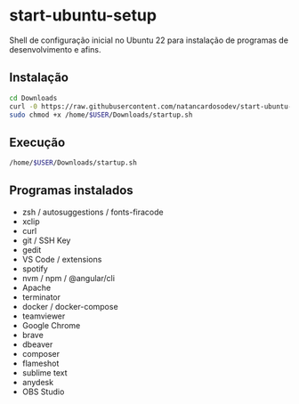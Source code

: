 # start-ubuntu-setup

Shell de configuração inicial no Ubuntu 22 para instalação de programas de desenvolvimento e afins.

## Instalação

```sh
cd Downloads
curl -0 https://raw.githubusercontent.com/natancardosodev/start-ubuntu-setup/master/startup.sh >> startup.sh
sudo chmod +x /home/$USER/Downloads/startup.sh
```

## Execução

```sh
/home/$USER/Downloads/startup.sh
```

## Programas instalados

- zsh / autosuggestions / fonts-firacode
- xclip
- curl
- git / SSH Key
- gedit
- VS Code / extensions
- spotify
- nvm / npm / @angular/cli
- Apache
- terminator
- docker / docker-compose
- teamviewer
- Google Chrome
- brave
- dbeaver
- composer
- flameshot
- sublime text
- anydesk
- OBS Studio
